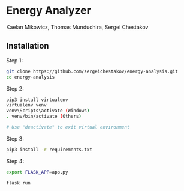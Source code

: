# Energy Analyzer
Kaelan Mikowicz, Thomas Munduchira, Sergei Chestakov

## Installation

Step 1:
```bash
git clone https://github.com/sergeichestakov/energy-analysis.git
cd energy-analysis
```

Step 2:
```bash
pip3 install virtualenv
virtualenv venv
venv\Scripts\activate (Windows)
. venv/bin/activate (Others)

# Use "deactivate" to exit virtual environment
```

Step 3:
```bash
pip3 install -r requirements.txt
```

Step 4:
```bash
export FLASK_APP=app.py

flask run
```

